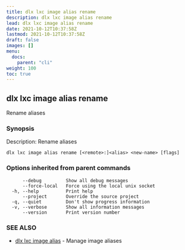 ```yaml
---
title: dlx lxc image alias rename
description: dlx lxc image alias rename
lead: dlx lxc image alias rename
date: 2021-10-12T10:37:58Z
lastmod: 2021-10-12T10:37:58Z
draft: false
images: []
menu:
  docs:
    parent: "cli"
weight: 100
toc: true
---
```

## dlx lxc image alias rename

Rename aliases

### Synopsis

Description:
  Rename aliases



```
dlx lxc image alias rename [<remote>:]<alias> <new-name> [flags]
```

### Options inherited from parent commands

```
      --debug         Show all debug messages
      --force-local   Force using the local unix socket
  -h, --help          Print help
      --project       Override the source project
  -q, --quiet         Don't show progress information
  -v, --verbose       Show all information messages
      --version       Print version number
```

### SEE ALSO

* [dlx lxc image alias](/docs/cmd/dlx_lxc_image_alias)	 - Manage image aliases


